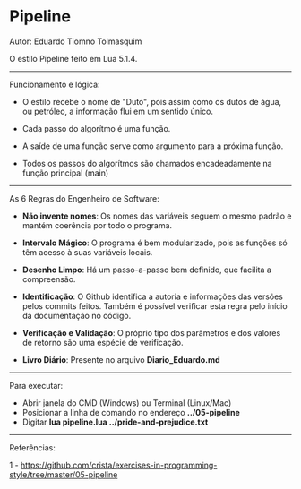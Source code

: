 # Pipeline

Autor: Eduardo Tiomno Tolmasquim

O estilo Pipeline feito em Lua 5.1.4.

------------------------------

Funcionamento e lógica:

- O estilo recebe o nome de "Duto", pois assim como os dutos de água, ou petróleo, a informação flui em um sentido único.

- Cada passo do algorítmo é uma função.

- A saíde de uma função serve como argumento para a próxima função.

- Todos os passos do algorítmos são chamados encadeadamente na função principal (main) 

------------------------------

As 6 Regras do Engenheiro de Software:

- **Não invente nomes**: 
    Os nomes das variáveis seguem o mesmo padrão e mantém coerência por todo o programa.
- **Intervalo Mágico**: 
    O programa é bem modularizado, pois as funções só têm acesso à suas variáveis locais.
- **Desenho Limpo**: 
    Há um passo-a-passo bem definido, que facilita a compreensão.
- **Identificação**: 
    O Github identifica a autoria e informações das versões pelos commits feitos. Também é possível verificar esta regra pelo início da documentação no código.
- **Verificação e Validação**:
    O próprio tipo dos parâmetros e dos valores de retorno são uma espécie de verificação.
    
- **Livro Diário**: Presente no arquivo **Diario_Eduardo.md**

------------------------------

Para executar:

- Abrir janela do CMD (Windows) ou Terminal (Linux/Mac)
- Posicionar a linha de comando no endereço **../05-pipeline**
- Digitar **lua pipeline.lua ../pride-and-prejudice.txt**

------------------------------

Referências:

1 - https://github.com/crista/exercises-in-programming-style/tree/master/05-pipeline
